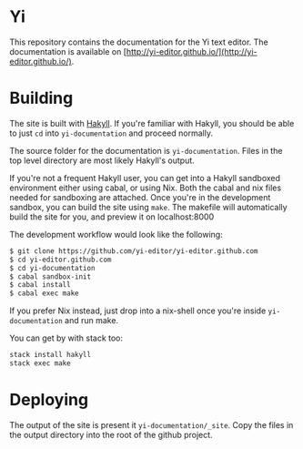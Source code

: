 Yi
==

This repository contains the documentation for the Yi text editor. The documentation is available on [http://yi-editor.github.io/](http://yi-editor.github.io/).

# Building

The site is built with [Hakyll](https://github.com/jaspervdj/hakyll). If you're familiar with Hakyll, you should be able to just `cd` into `yi-documentation` and proceed normally.

The source folder for the documentation is `yi-documentation`. Files in the top level directory are most likely Hakyll's output.

If you're not a frequent Hakyll user, you can get into a Hakyll sandboxed environment either using cabal, or using Nix. Both the cabal and nix files needed for sandboxing are attached. Once you're in the development sandbox, you can build the site using `make`. The makefile will automatically build the site for you, and preview it on localhost:8000

The development workflow would look like the following:

~~~ bash
$ git clone https://github.com/yi-editor/yi-editor.github.com
$ cd yi-editor.github.com
$ cd yi-documentation
$ cabal sandbox-init
$ cabal install
$ cabal exec make
~~~

If you prefer Nix instead, just drop into a nix-shell once you're inside `yi-documentation` and run make.

You can get by with stack too:

~~~ bash
stack install hakyll
stack exec make
~~~

# Deploying

The output of the site is present it `yi-documentation/_site`. Copy the files in the output directory into the root of the github project.
